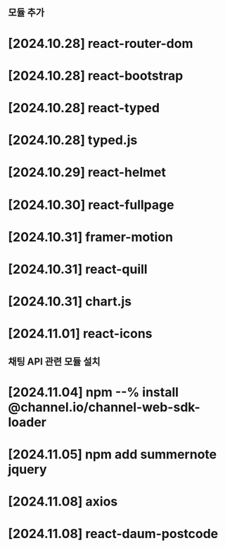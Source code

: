 ## 모듈 추가
# [2024.10.28] react-router-dom
# [2024.10.28] react-bootstrap
# [2024.10.28] react-typed
# [2024.10.28] typed.js

# [2024.10.29] react-helmet

# [2024.10.30] react-fullpage

# [2024.10.31] framer-motion
# [2024.10.31] react-quill
# [2024.10.31] chart.js

# [2024.11.01] react-icons

## 채팅 API 관련 모듈 설치
# [2024.11.04] npm --% install @channel.io/channel-web-sdk-loader 

# [2024.11.05] npm add summernote jquery

# [2024.11.08] axios
# [2024.11.08] react-daum-postcode

